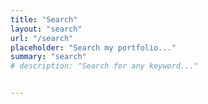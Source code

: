 ```yaml
---
title: "Search"
layout: "search"
url: "/search"
placeholder: "Search my portfolio..."
summary: "search"
# description: "Search for any keyword..."


---
```


